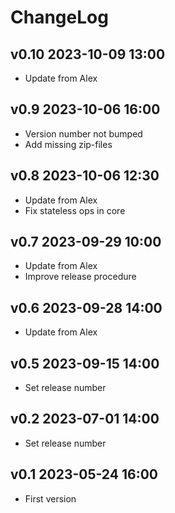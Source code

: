 # ChangeLog

## v0.10 2023-10-09 13:00
* Update from Alex

## v0.9 2023-10-06 16:00
* Version number not bumped
* Add missing zip-files

## v0.8 2023-10-06 12:30
* Update from Alex
* Fix stateless ops in core

## v0.7 2023-09-29 10:00
* Update from Alex
* Improve release procedure

## v0.6 2023-09-28 14:00
* Update from Alex

## v0.5 2023-09-15 14:00
* Set release number

## v0.2 2023-07-01 14:00
* Set release number

## v0.1 2023-05-24 16:00
* First version
